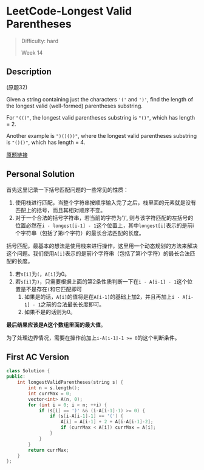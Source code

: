 # LeetCode-Longest Valid Parentheses



> Difficulty: hard
>
> Week 14



## Description



(原题32)



Given a string containing just the characters `'('` and `')'`, find the length of the longest valid (well-formed) parentheses substring.

For `"(()"`, the longest valid parentheses substring is `"()"`, which has length = 2.

Another example is `")()())"`, where the longest valid parentheses substring is `"()()"`, which has length = 4.



[原题链接](https://leetcode.com/problems/longest-valid-parentheses/description/)



## Personal Solution



首先这里记录一下括号匹配问题的一些常见的性质：

1. 使用栈进行匹配，当整个字符串按顺序输入完了之后，栈里面的元素就是没有匹配上的括号，而且其相对顺序不变。
2. 对于一个合法的括号字符串，若当前的字符为')', 则与该字符匹配的左括号的位置必然在`i - longest[i-1] - 1`这个位置上，其中`longest[i]`表示的是前i个字符串（包括了第i个字符）的最长合法匹配的长度。



括号匹配，最基本的想法是使用栈来进行操作，这里用一个动态规划的方法来解决这个问题。我们使用`A[i]`表示的是前i个字符串（包括了第i个字符）的最长合法匹配的长度。

1. 若`s[i]`为`(`，`A[i]`为0。
2. 若`s[i]`为`)`，只需要根据上面的第2条性质判断一下在`i - A[i-1] - 1`这个位置是不是存在`(`和它匹配即可
   1. 如果是的话，`A[i]`的值将是在`A[i-1]`的基础上加2，并且再加上`i - A[i-1] - 1`之前的合法最长长度即可。
   2. 如果不是的话则为0。



**最后结果应该是A这个数组里面的最大值**。

为了处理边界情况，需要在操作前加上`i-A[i-1]-1 >= 0`的这个判断条件。



## First AC Version



```cpp
class Solution {
public:
    int longestValidParentheses(string s) {
        int n = s.length();
        int currMax = 0;
        vector<int> A(n, 0);
        for (int i = 0; i < n; ++i) {
            if (s[i] == ')' && (i-A[i-1]-1) >= 0) {
                if (s[i-A[i-1]-1] == '(') {
                    A[i] = A[i-1] + 2 + A[i-A[i-1]-2];
                    if (currMax < A[i]) currMax = A[i];
                }
            }
        }
        return currMax;
    }
};
```


